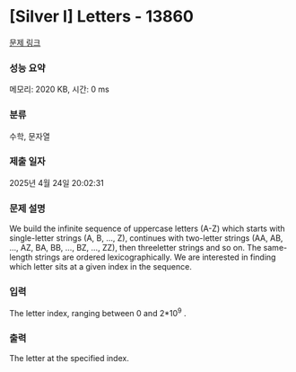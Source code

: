 # [Silver I] Letters - 13860 

[문제 링크](https://www.acmicpc.net/problem/13860) 

### 성능 요약

메모리: 2020 KB, 시간: 0 ms

### 분류

수학, 문자열

### 제출 일자

2025년 4월 24일 20:02:31

### 문제 설명

<p>We build the infinite sequence of uppercase letters (A-Z) which starts with single-letter strings (A, B, …, Z), continues with two-letter strings (AA, AB, …, AZ, BA, BB, …, BZ, …, ZZ), then threeletter strings and so on. The same-length strings are ordered lexicographically. We are interested in finding which letter sits at a given index in the sequence.</p>

### 입력 

 <p>The letter index, ranging between 0 and 2*10<sup>9</sup> .</p>

### 출력 

 <p>The letter at the specified index.</p>

